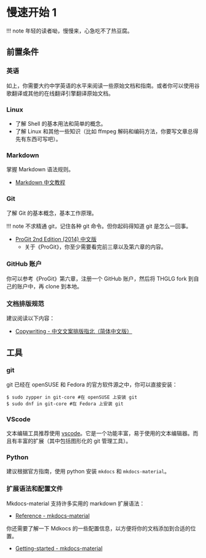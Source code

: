 # 慢速开始 1

!!! note
    年轻的读者呦，慢慢来，心急吃不了热豆腐。

## 前置条件

### 英语

如上，你需要大约中学英语的水平来阅读一些原始文档和指南。或者你可以使用谷歌翻译或其他的在线翻译引擎翻译原始文档。

### Linux

- 了解 Shell 的基本用法和简单的概念。
- 了解 Linux 和其他一些知识（比如 ffmpeg 解码和编码方法，你要写文章总得先有东西可写吧）。

### Markdown

掌握 Markdown 语法规则。

- [Markdown 中文教程](https://markdown.com.cn/)

### Git

了解 Git 的基本概念，基本工作原理。

!!! note
    不求精通 git，记住各种 git 命令。但你起码得知道 git 是怎么一回事。

- [ProGit 2nd Edition (2014) 中文版](http://git-scm.com/book/zh/v2)  
    * 关于《ProGit》，你至少需要看完前三章以及第六章的内容。

### GitHub 账户

你可以参考《ProGit》第六章，注册一个 GitHub 账户，然后将 THGLG fork 到自己的账户中，再 clone 到本地。

### 文档排版规范

建议阅读以下内容：

- [Copywriting - 中文文案排版指北（简体中文版）](https://mazhuang.org/wiki/chinese-copywriting-guidelines/)

## 工具

### git

git 已经在 openSUSE 和 Fedora 的官方软件源之中，你可以直接安装：

```
$ sudo zypper in git-core #在 openSUSE 上安装 git
$ sudo dnf in git-core #在 Fedora 上安装 git
```

### VScode

文本编辑工具推荐使用 [vscode](https://code.visualstudio.com/docs/setup/linux#_rhel-fedora-and-centos-based-distributions)。它是一个功能丰富，易于使用的文本编辑器。而且有丰富的扩展（其中包括图形化的 git 管理工具）。

### Python

建议根据官方指南，使用 python 安装 `mkdocs` 和 `mkdocs-material`。

### 扩展语法和配置文件

Mkdocs-material 支持许多实用的 markdown 扩展语法：

- [Reference - mkdocs-material](https://squidfunk.github.io/mkdocs-material/reference/)

你还需要了解一下 Mdkocs 的一些配置信息，以方便将你的文档添加到合适的位置。

- [Getting-started - mkdocs-material](https://squidfunk.github.io/mkdocs-material/getting-started/)